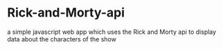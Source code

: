 # Rick-and-Morty-api
a simple javascript web app which uses the Rick and Morty api to display data about the characters of the show
